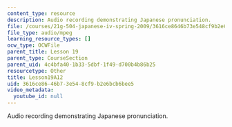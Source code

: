 ```yaml
---
content_type: resource
description: Audio recording demonstrating Japanese pronunciation.
file: /courses/21g-504-japanese-iv-spring-2009/3616ce8646b73e548cf9b2e6bcb6bee5_Lesson19A12.mp3
file_type: audio/mpeg
learning_resource_types: []
ocw_type: OCWFile
parent_title: Lesson 19
parent_type: CourseSection
parent_uid: 4c4bfa40-1b33-5dbf-1f49-d700b4b86b25
resourcetype: Other
title: Lesson19A12
uid: 3616ce86-46b7-3e54-8cf9-b2e6bcb6bee5
video_metadata:
  youtube_id: null
---
```

Audio recording demonstrating Japanese pronunciation.

